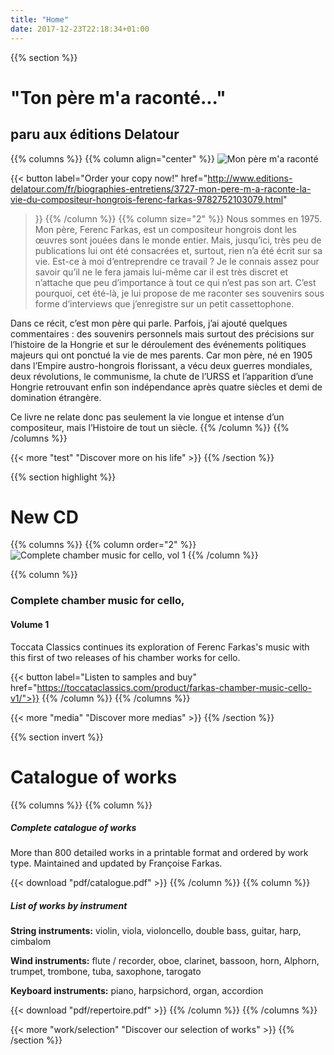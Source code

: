 ```yaml
---
title: "Home"
date: 2017-12-23T22:18:34+01:00
---
```


{{% section %}}
# "Ton père m'a raconté..."
## paru aux éditions Delatour

{{% columns %}}
{{% column align="center" %}}
![Mon père m'a raconté](/media/img/book1.png "Mon père m'a raconté")<!-- display: block; max-width: 65%; margin: 40px auto; -->

{{< button
  label="Order your copy now!"
  href="http://www.editions-delatour.com/fr/biographies-entretiens/3727-mon-pere-m-a-raconte-la-vie-du-compositeur-hongrois-ferenc-farkas-9782752103079.html"
>}}
{{% /column %}}
{{% column size="2" %}}
Nous sommes en 1975. Mon père, Ferenc Farkas, est un compositeur hongrois dont
les œuvres sont jouées dans le monde entier. Mais, jusqu’ici, très peu de
publications lui ont été consacrées et, surtout, rien n’a été écrit sur sa vie.
Est-ce à moi d’entreprendre ce travail ? Je le connais assez pour savoir qu’il
ne le fera jamais lui-même car il est très discret et n’attache que peu
d’importance à tout ce qui n’est pas son art. C’est pourquoi, cet été-là,
je lui propose de me raconter ses souvenirs sous forme d’interviews que
j’enregistre sur un petit cassettophone.

Dans ce récit, c’est mon père qui parle. Parfois, j’ai ajouté quelques
commentaires : des souvenirs personnels mais surtout des précisions sur
l’histoire de la Hongrie et sur le déroulement des événements politiques
majeurs qui ont ponctué la vie de mes parents. Car mon père, né en 1905
dans l’Empire austro-hongrois florissant, a vécu deux guerres mondiales,
deux révolutions, le communisme, la chute de l’URSS et l’apparition d’une
Hongrie retrouvant enfin son indépendance après quatre siècles et demi de
domination étrangère.

Ce livre ne relate donc pas seulement la vie longue et intense d’un compositeur,
mais l’Histoire de tout un siècle.
{{% /column %}}
{{% /columns %}}

{{< more "test" "Discover more on his life" >}}
{{% /section %}}

{{% section highlight %}}
# New CD

{{% columns %}}
{{% column order="2" %}}
![Complete chamber music for cello, vol 1](/media/img/cd1.jpg)
{{% /column %}}

{{% column %}}
### Complete chamber music for cello,
#### Volume 1

Toccata Classics continues its exploration of Ferenc Farkas's music with this first of two releases of his chamber works for cello.

{{< button label="Listen to samples and buy" href="https://toccataclassics.com/product/farkas-chamber-music-cello-v1/">}}
{{% /column %}}
{{% /columns %}}

{{< more "media" "Discover more medias" >}}
{{% /section %}}

{{% section invert %}}
# Catalogue of works

{{% columns %}}
{{% column %}}
##### Complete catalogue of works

More than 800 detailed works in a printable format and ordered by work type. Maintained and updated by Françoise Farkas.

{{< download "pdf/catalogue.pdf" >}}
{{% /column %}}
{{% column %}}
##### List of works by instrument

**String instruments:**
violin, viola, violoncello, double bass, guitar, harp, cimbalom

**Wind instruments:**
flute / recorder, oboe, clarinet, bassoon, horn, Alphorn, trumpet, trombone, tuba, saxophone, tarogato

**Keyboard instruments:**
piano, harpsichord, organ, accordion

{{< download "pdf/repertoire.pdf" >}}
{{% /column %}}
{{% /columns %}}

{{< more "work/selection" "Discover our selection of works" >}}
{{% /section %}}
